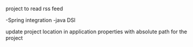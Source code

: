 project to read rss feed 

-Spring integration 
-java DSl

update project location in application properties 
with absolute path for the project 

